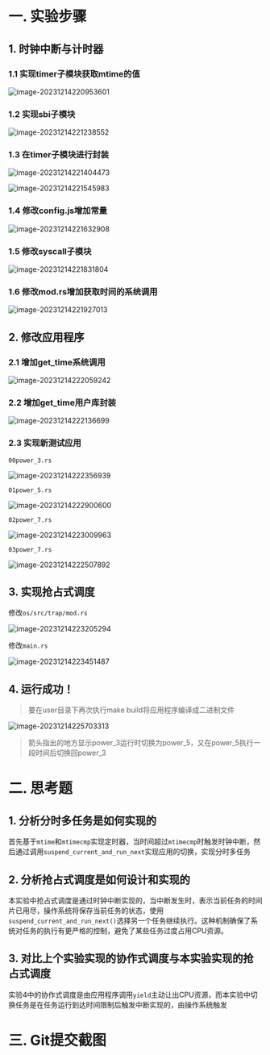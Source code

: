 # 一. 实验步骤

## 1. 时钟中断与计时器

### 1.1 实现timer子模块获取mtime的值

![image-20231214220953601](C:\Users\Zoransy\AppData\Roaming\Typora\typora-user-images\image-20231214220953601.png)

### 1.2 实现sbi子模块

![image-20231214221238552](C:\Users\Zoransy\AppData\Roaming\Typora\typora-user-images\image-20231214221238552.png)

### 1.3 在timer子模块进行封装

![image-20231214221404473](C:\Users\Zoransy\AppData\Roaming\Typora\typora-user-images\image-20231214221404473.png)

![image-20231214221545983](C:\Users\Zoransy\AppData\Roaming\Typora\typora-user-images\image-20231214221545983.png)

### 1.4 修改config.js增加常量

![image-20231214221632908](C:\Users\Zoransy\AppData\Roaming\Typora\typora-user-images\image-20231214221632908.png)

### 1.5 修改syscall子模块

![image-20231214221831804](C:\Users\Zoransy\AppData\Roaming\Typora\typora-user-images\image-20231214221831804.png)

### 1.6 修改mod.rs增加获取时间的系统调用

![image-20231214221927013](C:\Users\Zoransy\AppData\Roaming\Typora\typora-user-images\image-20231214221927013.png)

## 2. 修改应用程序

### 2.1 增加get_time系统调用

![image-20231214222059242](C:\Users\Zoransy\AppData\Roaming\Typora\typora-user-images\image-20231214222059242.png)

### 2.2 增加get_time用户库封装

![image-20231214222136699](C:\Users\Zoransy\AppData\Roaming\Typora\typora-user-images\image-20231214222136699.png)

### 2.3 实现新测试应用

`00power_3.rs`

![image-20231214222356939](C:\Users\Zoransy\AppData\Roaming\Typora\typora-user-images\image-20231214222356939.png)

`01power_5.rs`

![image-20231214222900600](C:\Users\Zoransy\AppData\Roaming\Typora\typora-user-images\image-20231214222900600.png)

`02power_7.rs`

![image-20231214223009963](C:\Users\Zoransy\AppData\Roaming\Typora\typora-user-images\image-20231214223009963.png)

`03power_7.rs`

![image-20231214222507892](C:\Users\Zoransy\AppData\Roaming\Typora\typora-user-images\image-20231214222507892.png)

## 3. 实现抢占式调度

修改`os/src/trap/mod.rs`

![image-20231214223205294](C:\Users\Zoransy\AppData\Roaming\Typora\typora-user-images\image-20231214223205294.png)

修改`main.rs`

![image-20231214223451487](C:\Users\Zoransy\AppData\Roaming\Typora\typora-user-images\image-20231214223451487.png)

## 4. 运行成功！

> 要在user目录下再次执行make build将应用程序编译成二进制文件

![image-20231214225703313](C:\Users\Zoransy\AppData\Roaming\Typora\typora-user-images\image-20231214225703313.png)

> 箭头指出的地方显示power_3运行时切换为power_5，又在power_5执行一段时间后切换回power_3

# 二. 思考题

## 1. 分析分时多任务是如何实现的

首先基于`mtime`和`mtimecmp`实现定时器，当时间超过`mtimecmp`时触发时钟中断，然后通过调用`suspend_current_and_run_next`实现应用的切换，实现分时多任务

## 2. 分析抢占式调度是如何设计和实现的

本实验中抢占式调度是通过时钟中断实现的，当中断发生时，表示当前任务的时间片已用尽，操作系统将保存当前任务的状态，使用`suspend_current_and_run_next()`选择另一个任务继续执行。这种机制确保了系统对任务的执行有更严格的控制，避免了某些任务过度占用CPU资源。

## 3. 对比上个实验实现的协作式调度与本实验实现的抢占式调度

实验4中的协作式调度是由应用程序调用`yield`主动让出CPU资源，而本实验中切换任务是在任务运行到达时间限制后触发中断实现的，由操作系统触发

# 三. Git提交截图

